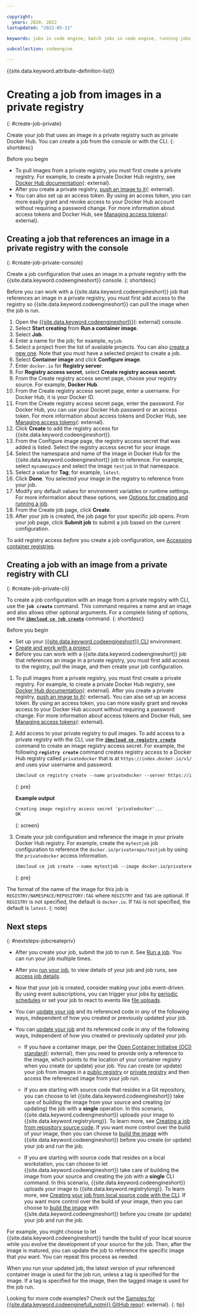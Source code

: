 ```yaml
---

copyright:
  years: 2020, 2022
lastupdated: "2022-05-11"

keywords: jobs in code engine, batch jobs in code engine, running jobs with code engine, creating jobs with code engine, images for jobs in code engine, jobs, job run, environment variables

subcollection: codeengine

---
```


{{site.data.keyword.attribute-definition-list}}

# Creating a job from images in a private registry
{: #create-job-private}

Create your job that uses an image in a private registry such as private Docker Hub. You can create a job from the console or with the CLI. 
{: shortdesc}

Before you begin

* To pull images from a private registry, you must first create a private registry. For example, to create a private Docker Hub registry, see [Docker Hub documentation](https://docs.docker.com/docker-hub/repos/){: external}. 
* After you create a private registry, [push an image to it](https://docs.docker.com/docker-hub/repos/#pushing-a-docker-container-image-to-docker-hub){: external}. 
* You can also set up an access token. By using an access token, you can more easily grant and revoke access to your Docker Hub account without requiring a password change. For more information about access tokens and Docker Hub, see [Managing access tokens](https://docs.docker.com/docker-hub/access-tokens/){: external}.

## Creating a job that references an image in a private registry with the console
{: #create-job-private-console}

Create a job configuration that uses an image in a private registry with the {{site.data.keyword.codeengineshort}} console.
{: shortdesc}

Before you can work with a {{site.data.keyword.codeengineshort}} job that references an image in a private registry, you must first add access to the registry so {{site.data.keyword.codeengineshort}} can pull the image when the job is run. 

1. Open the [{{site.data.keyword.codeengineshort}}](https://cloud.ibm.com/codeengine/overview){: external} console.
2. Select **Start creating** from **Run a container image**.
3. Select **Job**.
4. Enter a name for the job; for example, `myjob`.
5. Select a project from the list of available projects. You can also [create a new one](/docs/codeengine?topic=codeengine-manage-project#create-a-project). Note that you must have a selected project to create a job.
6. Select **Container image** and click **Configure image**.
7. Enter `docker.io` for **Registry server**.
8. For **Registry access secret**, select **Create registry access secret**.
9. From the Create registry access secret page, choose your registry source. For example, **Docker Hub**.
10. From the Create registry access secret page, enter a username. For Docker Hub, it is your Docker ID.
11. From the Create registry access secret page, enter the password. For Docker Hub, you can use your Docker Hub password or an access token. For more information about access tokens and Docker Hub, see [Managing access tokens](https://docs.docker.com/docker-hub/access-tokens/){: external}.
12. Click **Create** to add the registry access for {{site.data.keyword.codeengineshort}}.
13. From the Configure image page, the registry access secret that was added is listed. Select the registry access secret for your image.
14. Select the namespace and name of the image in Docker Hub for the {{site.data.keyword.codeengineshort}} job to reference. For example, select `mynamespace` and select the image `testjob` in that namespace.
15. Select a value for **Tag**; for example, `latest`.
16. Click **Done**. You selected your image in the registry to reference from your job.
17. Modify any default values for environment variables or runtime settings. For more information about these options, see [Options for creating and running a job](/docs/codeengine?topic=codeengine-job-plan#job-options).
18. From the Create job page, click **Create**.
19. After your job is created, the job page for your specific job opens. From your job page, click **Submit job** to submit a job based on the current configuration.

To add registry access *before* you create a job configuration, see [Accessing container registries](/docs/codeengine?topic=codeengine-add-registry). 

## Creating a job with an image from a private registry with CLI
{: #create-job-private-cli}

To create a job configuration with an image from a private registry with CLI, use the **`job create`** command. This command requires a name and an image and also allows other optional arguments. For a complete listing of options, see the [**`ibmcloud ce job create`**](/docs/codeengine?topic=codeengine-cli#cli-job-create) command.
{: shortdesc}

Before you begin

* Set up your [{{site.data.keyword.codeengineshort}} CLI](/docs/codeengine?topic=codeengine-install-cli) environment.
* [Create and work with a project](/docs/codeengine?topic=codeengine-manage-project).
* Before you can work with a {{site.data.keyword.codeengineshort}} job that references an image in a private registry, you must first add access to the registry, pull the image, and then create your job configuration.

1. To pull images from a private registry, you must first create a private registry. For example, to create a private Docker Hub registry, see [Docker Hub documentation](https://docs.docker.com/docker-hub/repos/){: external}. After you create a private registry, [push an image to it](https://docs.docker.com/docker-hub/repos/#pushing-a-docker-container-image-to-docker-hub){: external}. You can also set up an access token. By using an access token, you can more easily grant and revoke access to your Docker Hub account without requiring a password change. For more information about access tokens and Docker Hub, see [Managing access tokens](https://docs.docker.com/docker-hub/access-tokens/){: external}.

2. Add access to your private registry to pull images. To add access to a private registry with the CLI, use the [**`ibmcloud ce registry create`**](/docs/codeengine?topic=codeengine-cli#cli-registry-create) command to create an image registry access secret. For example, the following **`registry create`** command creates registry access to a Docker Hub registry called `privatedocker` that is at ``https://index.docker.io/v1/`` and uses your username and password.

    ```txt
    ibmcloud ce registry create --name privatedocker --server https://index.docker.io/v1/ --username <Docker_User_Name> --password <Password>
    ```
    {: pre}

    **Example output**

    ```txt
    Creating image registry access secret 'privatedocker'...
    OK
    ```
    {: screen}

3. Create your job configuration and reference the image in your private Docker Hub registry. For example, create the `mytestjob` job configuration to reference the `docker.io/privaterepo/testjob` by using the `privatedocker` access information. 

    ```txt
    ibmcloud ce job create --name mytestjob --image docker.io/privaterepo/testjob --registry-secret privatedocker
    ```
    {: pre}

The format of the name of the image for this job is `REGISTRY/NAMESPACE/REPOSITORY:TAG` where `REGISTRY` and `TAG` are optional. If `REGISTRY` is not specified, the default is `docker.io`. If `TAG` is not specified, the default is `latest`.
{: note}


## Next steps
{: #nextsteps-jobcreatepriv}

* After you create your job, submit the job to run it. See [Run a job](/docs/codeengine?topic=codeengine-run-job). You can run your job multiple times. 

* After you [run your job](/docs/codeengine?topic=codeengine-run-job), to view details of your job and job runs, see [access job details](/docs/codeengine?topic=codeengine-access-job-details).

* Now that your job is created, consider making your jobs event-driven. By using event subscriptions, you can trigger your jobs by [periodic schedules](/docs/codeengine?topic=codeengine-subscribe-cron#eventing-cron-job) or set your job to react to events like [file uploads](/docs/codeengine?topic=codeengine-eventing-cosevent-producer#obstorage_ev_job).

* You can [update your job](/docs/codeengine?topic=codeengine-update-job) and its referenced code in *any* of the following ways, independent of how you created or previously updated your job.

* You can [update your job](/docs/codeengine?topic=codeengine-update-job) and its referenced code in *any* of the following ways, independent of how you created or previously updated your job.

    - If you have a container image, per the [Open Container Initiative (OCI) standard](https://opencontainers.org/){: external}, then you need to provide only a reference to the image, which points to the location of your container registry when you create (or update) your job. You can create (or update) your job from images in a [public registry](/docs/codeengine?topic=codeengine-create-job) or [private registry](/docs/codeengine?topic=codeengine-create-job-private) and then access the referenced image from your job run.

    - If you are starting with source code that resides in a Git repository, you can choose to let {{site.data.keyword.codeengineshort}} take care of building the image from your source and creating (or updating) the job with a **single** operation. In this scenario, {{site.data.keyword.codeengineshort}} uploads your image to {{site.data.keyword.registrylong}}. To learn more, see [Creating a job from repository source code](/docs/codeengine?topic=codeengine-run-job-source-code). If you want more control over the build of your image, then you can choose to [build the image](/docs/codeengine?topic=codeengine-build-image) with {{site.data.keyword.codeengineshort}} before you create (or update) your job and run the job.  

    - If you are starting with source code that resides on a local workstation, you can choose to let {{site.data.keyword.codeengineshort}} take care of building the image from your source and creating the job with a **single** CLI command. In this scenario, {{site.data.keyword.codeengineshort}} uploads your image to {{site.data.keyword.registrylong}}. To learn more, see [Creating your job from local source code with the CLI](/docs/codeengine?topic=codeengine-job-local-source-code). If you want more control over the build of your image, then you can choose to [build the image](/docs/codeengine?topic=codeengine-build-image) with {{site.data.keyword.codeengineshort}} before you create (or update) your job and run the job.

For example, you might choose to let {{site.data.keyword.codeengineshort}} handle the build of your local source while you evolve the development of your source for the job. Then, after the image is matured, you can update the job to reference the specific image that you want. You can repeat this process as needed.

When you run your updated job, the latest version of your referenced container image is used for the job run, unless a tag is specified for the image. If a tag is specified for the image, then the tagged image is used for the job run. 





Looking for more code examples? Check out the [Samples for {{site.data.keyword.codeenginefull_notm}} GitHub repo](https://github.com/IBM/CodeEngine){: external}.
{: tip}

